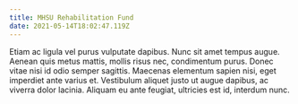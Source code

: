 ```yaml
---
title: MHSU Rehabilitation Fund
date: 2021-05-14T18:02:47.119Z
---
```

Etiam ac ligula vel purus vulputate dapibus. Nunc sit amet tempus augue. Aenean quis metus mattis, mollis risus nec, condimentum purus. Donec vitae nisi id odio semper sagittis. Maecenas elementum sapien nisi, eget imperdiet ante varius et. Vestibulum aliquet justo ut augue dapibus, ac viverra dolor lacinia. Aliquam eu ante feugiat, ultricies est id, interdum nunc.